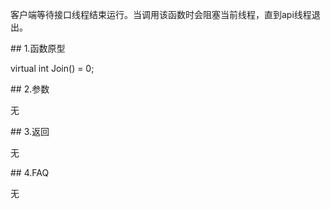 <p>客户端等待接口线程结束运行。当调用该函数时会阻塞当前线程，直到api线程退出。</p>
<span class="anchor" id="d010d7e1-9fe0-4a1d-9402-bb1f72c9c33f"></span>
## 1.函数原型
<p>virtual int Join() = 0;</p>
<span class="anchor" id="bd46c020-afa3-4450-ac4a-025e0d1e351d"></span>
## 2.参数
<p>无</p>
<span class="anchor" id="e89f6d9b-710c-4683-b369-d4b17920d299"></span>
## 3.返回
<p>无</p>
<span class="anchor" id="ed987ae6-c527-4aa7-ae22-21ece156b76d"></span>
## 4.FAQ
<p>无</p>
